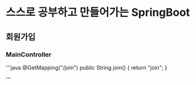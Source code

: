 
# 스스로 공부하고 만들어가는 SpringBoot

## 회원가입 


### MainController 
'''java
	@GetMapping("/join")
	public String join() { 
		return "join";
	}

'''
